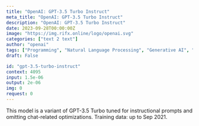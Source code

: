 ```yaml
---
title: "OpenAI: GPT-3.5 Turbo Instruct"
meta_title: "OpenAI: GPT-3.5 Turbo Instruct"
description: "OpenAI: GPT-3.5 Turbo Instruct"
date: 2023-09-28T00:00:00Z
image: "https://img.rifx.online/logo/openai.svg"
categories: ["text 2 text"]
author: "openai"
tags: ["Programming", "Natural Language Processing", "Generative AI", "Chatbots", "Technology/Web"]
draft: False

id: "gpt-3.5-turbo-instruct"
context: 4095
input: 1.5e-06
output: 2e-06
img: 0
request: 0
---
```


This model is a variant of GPT-3.5 Turbo tuned for instructional prompts and omitting chat-related optimizations. Training data: up to Sep 2021.

